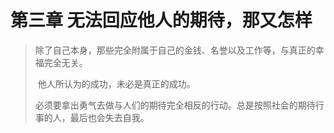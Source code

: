 # 第三章 无法回应他人的期待，那又怎样

> ​		除了自己本身，那些完全附属于自己的金钱、名誉以及工作等，与真正的幸福完全无关。
>
> ​		他人所认为的成功，未必是真正的成功。
>
> ​		必须要拿出勇气去做与人们的期待完全相反的行动。总是按照社会的期待行事的人，最后也会失去自我。

